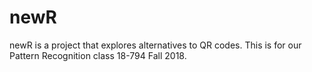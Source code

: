 # newR
newR is a project that explores alternatives to QR codes. This is for our Pattern Recognition class 18-794 Fall 2018.
